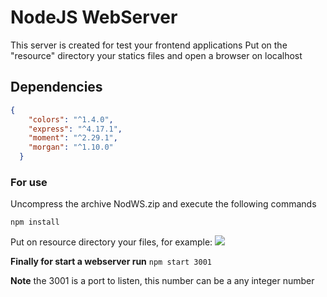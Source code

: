# NodeJS WebServer

This server is created for test your frontend applications
Put on the "resource" directory your statics files and open a browser on localhost

## Dependencies

```json
{
    "colors": "^1.4.0",
    "express": "^4.17.1",
    "moment": "^2.29.1",
    "morgan": "^1.10.0"
  }
```

### For use
Uncompress the archive NodWS.zip and execute the following commands

`npm install`

Put on resource directory your files, for example:
![](https://i.imgur.com/iDyCbns.png)

**Finally for start a webserver run**
`npm start 3001`

**Note**
the 3001 is a port to listen, this number can be a any integer number
